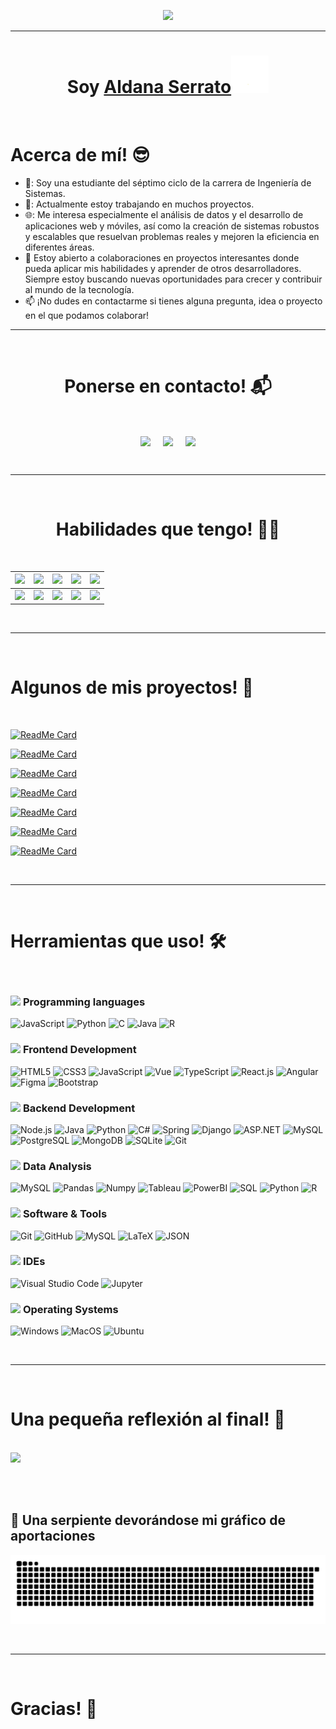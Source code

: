 <p align="center">
  <img src="https://miro.medium.com/max/2048/1*OohqW5DGh9CQS4hLY5FXzA.png" height="230"/>
</p>
<hr>
<h1 align="center">Soy <a href="https://github.com/Aryagm">Aldana Serrato<a><img src="https://github.com/Kathryn-Jie/Kathryn-Jie/blob/main/wave.gif" width="60px"/></h1>
<Br>
<h1>Acerca de mí! 😎</h1>

- 🏫: Soy una estudiante del séptimo ciclo de la carrera de Ingeniería de Sistemas.
- 🔭: Actualmente estoy trabajando en muchos proyectos.
- 🌐: Me interesa especialmente el análisis de datos y el desarrollo de aplicaciones web y móviles, así como la creación de sistemas robustos y escalables que resuelvan problemas reales y mejoren la eficiencia en diferentes áreas.
- 🚀 Estoy abierto a colaboraciones en proyectos interesantes donde pueda aplicar mis habilidades y aprender de otros desarrolladores. Siempre estoy buscando nuevas oportunidades para crecer y contribuir al mundo de la tecnología.
- 📫 ¡No dudes en contactarme si tienes alguna pregunta, idea o proyecto en el que podamos colaborar!
<hr>
<Br>
<h1 align="center">Ponerse en contacto! 📬</h1>
<Br>
<p align="center">
<a href="www.linkedin.com/in/aldana-serrato" target="blank"><img align="center" src="https://img.shields.io/badge/Aldana Serrato-0077B5?style=for-the-badge&logo=linkedin&logoColor=white" /></a> &nbsp;&nbsp;&nbsp;  <a href="mailto:aserratolevano@gmail.com" target="blank"><img align="center" src="https://img.shields.io/badge/aserratolevano@gmail.com-D14836?style=for-the-badge&logo=gmail&logoColor=white" /></a>    &nbsp;&nbsp;&nbsp;       <a href="https://www.github.com/SkyPioneerX" target="blank"><img align="center" src="https://img.shields.io/badge/SkyPioneerX-100000?style=for-the-badge&logo=github&logoColor=white" /></a>
</p>
  
<Br>
<hr>
<Br>

<h1 align="center">Habilidades que tengo! 🤸‍♂</h1>
<Br>
  
|![](https://img.shields.io/badge/Machine%20Learning-brightgreen?style=for-the-badge)|![](https://img.shields.io/badge/Backend%20Development-brightgreen?style=for-the-badge)|![](https://img.shields.io/badge/Frontend%20Development-brightgreen?style=for-the-badge)|![](https://img.shields.io/badge/Web%20Service-red?style=for-the-badge)|![](https://img.shields.io/badge/Dashboards-red?style=for-the-badge)|
|---|---|---|---|---|
|![](https://img.shields.io/badge/Data%20Science-blue?style=for-the-badge)|![](https://img.shields.io/badge/DS-Data%20Cleaning-blue?style=for-the-badge)|![](https://img.shields.io/badge/DS-Data%20Analysis-blue?style=for-the-badge)|![](https://img.shields.io/badge/DS-Data%20Visualization-blue?style=for-the-badge)|![](https://img.shields.io/badge/And%20More!-yellow?style=for-the-badge)|

<Br>
<hr>
<Br>
<h1>Algunos de mis proyectos! 🎨</h1>
<Br>

[![ReadMe Card](https://github-readme-stats.vercel.app/api/pin/?username=SkyPioneerX&repo=Segmentaci-n-y-agrupaci-n-de-Clientes)](https://github.com/SkyPioneerX/Segmentaci-n-y-agrupaci-n-de-Clientes)

[![ReadMe Card](https://github-readme-stats.vercel.app/api/pin/?username=SkyPioneerX&repo=Analisis_de-_datos_COVID)](https://github.com/SkyPioneerX/Analisis_de-_datos_COVID)

[![ReadMe Card](https://github-readme-stats.vercel.app/api/pin/?username=SkyPioneerX&repo=Django-Encuesta-App)](https://github.com/SkyPioneerX/Django-Encuesta-App)

[![ReadMe Card](https://github-readme-stats.vercel.app/api/pin/?username=SkyPioneerX&repo=Sistema-biblioteca)](https://github.com/SkyPioneerX/Sistema-biblioteca)

[![ReadMe Card](https://github-readme-stats.vercel.app/api/pin/?username=SkyPioneerX&repo=Predicci-n-copa-mundial-2022)](https://github.com/SkyPioneerX/Predicci-n-copa-mundial-2022)

[![ReadMe Card](https://github-readme-stats.vercel.app/api/pin/?username=SkyPioneerX&repo=Sistema-carrito-de-compras)](https://github.com/SkyPioneerX/Sistema-carrito-de-compras)

[![ReadMe Card](https://github-readme-stats.vercel.app/api/pin/?username=SkyPioneerX&repo=Analisis_de-_datos_Hotel)](https://github.com/SkyPioneerX/Analisis_de-_datos_Hotel)

<Br>
<hr>
<Br>
<h1>Herramientas que uso! 🛠️</h1>
<Br>

### <picture> <img src = "https://github.com/7oSkaaa/7oSkaaa/blob/main/Images/Programming_Languages.gif?raw=true" width = 20px>  </picture> Programming languages

![JavaScript](https://img.shields.io/badge/JavaScript-F7DF1E?style=flat-square&logo=JavaScript&logoColor=white)
![Python](https://img.shields.io/badge/Python-3776AB?style=flat-square&logo=Python&logoColor=white)
![C](https://img.shields.io/badge/C-A8B9CC?style=flat-square&logo=C&logoColor=white)
![Java](https://img.shields.io/badge/Java-007396?style=flat-square&logo=Java&logoColor=white)
![R](https://img.shields.io/badge/R-276DC3?style=flat-square&logo=R&logoColor=white)


### <picture> <img src = "https://github.com/7oSkaaa/7oSkaaa/blob/main/Images/Front_End.gif?raw=true" width = 20px>  </picture> Frontend Development

![HTML5](https://img.shields.io/badge/HTML-E34F26?style=flat-square&logo=HTML5&logoColor=white)
![CSS3](https://img.shields.io/badge/CSS-1572B6?style=flat-square&logo=CSS3&logoColor=white)
![JavaScript](https://img.shields.io/badge/JavaScript-F7DF1E?style=flat-square&logo=JavaScript&logoColor=white)
![Vue](https://img.shields.io/badge/Vue.js-4FC08D?style=flat-square&logo=Vue.js&logoColor=white)
![TypeScript](https://img.shields.io/badge/TypeScript-007ACC?style=flat-square&logo=TypeScript&logoColor=white)
![React.js](https://img.shields.io/badge/React-61DAFB?style=flat-square&logo=React&logoColor=white)
![Angular](https://img.shields.io/badge/Angular-DD0031?style=flat-square&logo=Angular&logoColor=white)
![Figma](https://img.shields.io/badge/Figma-F24E1E?style=flat-square&logo=Figma&logoColor=white)
![Bootstrap](https://img.shields.io/badge/Bootstrap-7952B3?style=flat-square&logo=Bootstrap&logoColor=white)


### <picture> <img src="https://github.com/7oSkaaa/7oSkaaa/blob/main/Images/Programming_Languages.gif?raw=true" width="20px"> </picture> Backend Development

![Node.js](https://img.shields.io/badge/Node.js-339933?style=flat-square&logo=Node.js&logoColor=white)
![Java](https://img.shields.io/badge/Java-007396?style=flat-square&logo=Java&logoColor=white)
![Python](https://img.shields.io/badge/Python-3776AB?style=flat-square&logo=Python&logoColor=white)
![C#](https://img.shields.io/badge/C%23-239120?style=flat-square&logo=C%20Sharp&logoColor=white)
![Spring](https://img.shields.io/badge/Spring-6DB33F?style=flat-square&logo=Spring&logoColor=white)
![Django](https://img.shields.io/badge/Django-092E20?style=flat-square&logo=Django&logoColor=white)
![ASP.NET](https://img.shields.io/badge/ASP.NET-512BD4?style=flat-square&logo=.NET&logoColor=white)
![MySQL](https://img.shields.io/badge/MySQL-4479A1?style=flat-square&logo=MySQL&logoColor=white)
![PostgreSQL](https://img.shields.io/badge/PostgreSQL-336791?style=flat-square&logo=PostgreSQL&logoColor=white)
![MongoDB](https://img.shields.io/badge/MongoDB-47A248?style=flat-square&logo=MongoDB&logoColor=white)
![SQLite](https://img.shields.io/badge/SQLite-003B57?style=flat-square&logo=SQLite&logoColor=white)
![Git](https://img.shields.io/badge/Git-F05032?style=flat-square&logo=Git&logoColor=white)



### <picture> <img src = "https://github.com/7oSkaaa/7oSkaaa/blob/main/Images/CP_PS.gif?raw=true" width = 20px>  </picture> Data Analysis

![MySQL](https://img.shields.io/badge/MySQL-4479A1?style=flat-square&logo=MySQL&logoColor=white)
![Pandas](https://img.shields.io/badge/Pandas-150458?style=flat-square&logo=pandas&logoColor=white)
![Numpy](https://img.shields.io/badge/Numpy-013243?style=flat-square&logo=Numpy&logoColor=white)
![Tableau](https://img.shields.io/badge/Tableau-E97627?style=flat-square&logo=Tableau&logoColor=white)
![PowerBI](https://img.shields.io/badge/PowerBI-F2C811?style=flat-square&logo=PowerBI&logoColor=white)
![SQL](https://img.shields.io/badge/SQL-4479A1?style=flat-square&logo=MySQL&logoColor=white)
![Python](https://img.shields.io/badge/Python-3776AB?style=flat-square&logo=Python&logoColor=white)
![R](https://img.shields.io/badge/R-276DC3?style=flat-square&logo=R&logoColor=white)


### <picture> <img src = "https://github.com/7oSkaaa/7oSkaaa/blob/main/Images/Software_Tools.gif?raw=true" width = 20px>  </picture> Software & Tools

![Git](https://img.shields.io/badge/Git-F05032?style=flat-square&logo=Git&logoColor=white)
![GitHub](https://img.shields.io/badge/GitHub-181717?style=flat-square&logo=GitHub&logoColor=white)
![MySQL](https://img.shields.io/badge/MySQL-4479A1?style=flat-square&logo=MySQL&logoColor=white)
![LaTeX](https://img.shields.io/badge/LaTeX-008080?style=flat-square&logo=LaTeX&logoColor=white)
![JSON](https://img.shields.io/badge/JSON-000000?style=flat-square&logo=JSON&logoColor=white)

### <picture> <img src = "https://github.com/7oSkaaa/7oSkaaa/blob/main/Images/IDEs.gif?raw=true" width = 20px>  </picture> IDEs

![Visual Studio Code](https://img.shields.io/badge/Visual_Studio_Code-007ACC?style=flat-square&logo=Visual-Studio-Code&logoColor=white)
![Jupyter](https://img.shields.io/badge/Jupyter-F37626?style=flat-square&logo=Jupyter&logoColor=white)

### <picture> <img src = "https://github.com/7oSkaaa/7oSkaaa/blob/main/Images/OS.gif?raw=true" width = 20px>  </picture> Operating Systems

![Windows](https://img.shields.io/badge/Windows-0078D6?style=flat-square&logo=Windows&logoColor=white)
![MacOS](https://img.shields.io/badge/MacOS-000000?style=flat-square&logo=macOS&logoColor=white)
![Ubuntu](https://img.shields.io/badge/Ubuntu-E95420?style=flat-square&logo=Ubuntu&logoColor=white)


<Br>
<hr>
<Br>
<h1>Una pequeña reflexión al final! 🤣</h1>
<Br>
  
<img src="https://ih1.redbubble.net/image.471887531.0381/raf,750x1000,075,t,000000:44f0b734a5.u4.jpg"/>
  
</br></br>
	
## 🐍 Una serpiente devorándose mi gráfico de aportaciones
	
<p align = "center">
	<img src = "https://github.com/7oSkaaa/7oSkaaa/blob/output/github-contribution-grid-snake.svg?" alt = "Snake Game"/>
</p>

  
<Br>
<hr>
<Br>
<h1>Gracias! 🤵 </h1>
<Br>


